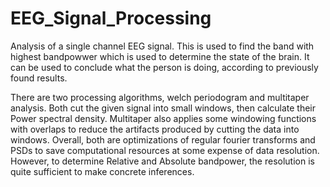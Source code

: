 # EEG_Signal_Processing

Analysis of a single channel EEG signal. This is used to find the band with highest bandpowwer which is used to determine the state of the brain. It can be used to conclude what the person is doing, according to previously found results.

There are two processing algorithms, welch periodogram and multitaper analysis. Both cut the given signal into small windows, then calculate their Power spectral density. Multitaper also applies some windowing functions with overlaps to reduce the artifacts produced by cutting the data into windows. Overall, both are optimizations of regular fourier transforms and PSDs to save computational resources at some expense of data resolution. However, to determine Relative and Absolute bandpower, the resolution is quite sufficient to make concrete inferences.
